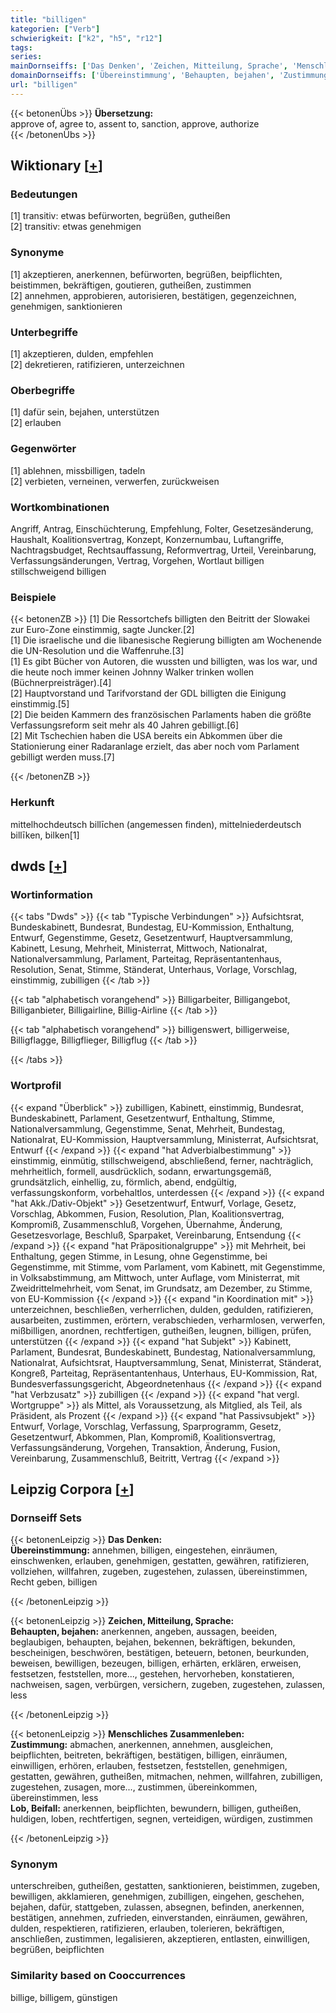 ```yaml
---
title: "billigen"
kategorien: ["Verb"]
schwierigkeit: ["k2", "h5", "r12"]
tags:
series:
mainDornseiffs: ['Das Denken', 'Zeichen, Mitteilung, Sprache', 'Menschliches Zusammenleben']
domainDornseiffs: ['Übereinstimmung', 'Behaupten, bejahen', 'Zustimmung', 'Lob, Beifall']
url: "billigen"
---
```


{{< betonenÜbs >}}
**Übersetzung:**  
approve of, agree to, assent to, sanction, approve, authorize  
{{< /betonenÜbs >}}

## Wiktionary [[+](https://de.wiktionary.org/wiki/billigen)]

### Bedeutungen
[1] transitiv: etwas befürworten, begrüßen, gutheißen  
[2] transitiv: etwas genehmigen  

### Synonyme
[1] akzeptieren, anerkennen, befürworten, begrüßen, beipflichten, beistimmen, bekräftigen, goutieren, gutheißen, zustimmen  
[2] annehmen, approbieren, autorisieren, bestätigen, gegenzeichnen, genehmigen, sanktionieren  

### Unterbegriffe
[1] akzeptieren, dulden, empfehlen  
[2] dekretieren, ratifizieren, unterzeichnen  

### Oberbegriffe
[1] dafür sein, bejahen, unterstützen  
[2] erlauben  

### Gegenwörter
[1] ablehnen, missbilligen, tadeln  
[2] verbieten, verneinen, verwerfen, zurückweisen  

### Wortkombinationen
Angriff, Antrag, Einschüchterung, Empfehlung, Folter, Gesetzesänderung, Haushalt, Koalitionsvertrag, Konzept, Konzernumbau, Luftangriffe, Nachtragsbudget, Rechtsauffassung, Reformvertrag, Urteil, Vereinbarung, Verfassungsänderungen, Vertrag, Vorgehen, Wortlaut billigen  
stillschweigend billigen  

### Beispiele
{{< betonenZB >}}
[1] Die Ressortchefs billigten den Beitritt der Slowakei zur Euro-Zone einstimmig, sagte Juncker.[2]  
[1] Die israelische und die libanesische Regierung billigten am Wochenende die UN-Resolution und die Waffenruhe.[3]  
[1] Es gibt Bücher von Autoren, die wussten und billigten, was los war, und die heute noch immer keinen Johnny Walker trinken wollen (Büchnerpreisträger).[4]  
[2] Hauptvorstand und Tarifvorstand der GDL billigten die Einigung einstimmig.[5]  
[2] Die beiden Kammern des französischen Parlaments haben die größte Verfassungsreform seit mehr als 40 Jahren gebilligt.[6]  
[2] Mit Tschechien haben die USA bereits ein Abkommen über die Stationierung einer Radaranlage erzielt, das aber noch vom Parlament gebilligt werden muss.[7]  

{{< /betonenZB >}}
### Herkunft
mittelhochdeutsch billīchen (angemessen finden), mittelniederdeutsch billīken, bilken[1]  



## dwds [[+](https://www.dwds.de/wb/billigen)]

### Wortinformation
{{< tabs "Dwds" >}}
{{< tab "Typische Verbindungen" >}}
Aufsichtsrat, Bundeskabinett, Bundesrat, Bundestag, EU-Kommission, Enthaltung, Entwurf, Gegenstimme, Gesetz, Gesetzentwurf, Hauptversammlung, Kabinett, Lesung, Mehrheit, Ministerrat, Mittwoch, Nationalrat, Nationalversammlung, Parlament, Parteitag, Repräsentantenhaus, Resolution, Senat, Stimme, Ständerat, Unterhaus, Vorlage, Vorschlag, einstimmig, zubilligen
{{< /tab >}}

{{< tab "alphabetisch vorangehend" >}}
Billigarbeiter, Billigangebot, Billiganbieter, Billigairline, Billig-Airline
{{< /tab >}}

{{< tab "alphabetisch vorangehend" >}}
billigenswert, billigerweise, Billigflagge, Billigflieger, Billigflug
{{< /tab >}}

{{< /tabs >}}

### Wortprofil
{{< expand "Überblick" >}} zubilligen, Kabinett, einstimmig, Bundesrat, Bundeskabinett, Parlament, Gesetzentwurf, Enthaltung, Stimme, Nationalversammlung, Gegenstimme, Senat, Mehrheit, Bundestag, Nationalrat, EU-Kommission, Hauptversammlung, Ministerrat, Aufsichtsrat, Entwurf {{< /expand >}}
{{< expand "hat Adverbialbestimmung" >}} einstimmig, einmütig, stillschweigend, abschließend, ferner, nachträglich, mehrheitlich, formell, ausdrücklich, sodann, erwartungsgemäß, grundsätzlich, einhellig, zu, förmlich, abend, endgültig, verfassungskonform, vorbehaltlos, unterdessen {{< /expand >}}
{{< expand "hat Akk./Dativ-Objekt" >}} Gesetzentwurf, Entwurf, Vorlage, Gesetz, Vorschlag, Abkommen, Fusion, Resolution, Plan, Koalitionsvertrag, Kompromiß, Zusammenschluß, Vorgehen, Übernahme, Änderung, Gesetzesvorlage, Beschluß, Sparpaket, Vereinbarung, Entsendung {{< /expand >}}
{{< expand "hat Präpositionalgruppe" >}} mit Mehrheit, bei Enthaltung, gegen Stimme, in Lesung, ohne Gegenstimme, bei Gegenstimme, mit Stimme, vom Parlament, vom Kabinett, mit Gegenstimme, in Volksabstimmung, am Mittwoch, unter Auflage, vom Ministerrat, mit Zweidrittelmehrheit, vom Senat, im Grundsatz, am Dezember, zu Stimme, von EU-Kommission {{< /expand >}}
{{< expand "in Koordination mit" >}} unterzeichnen, beschließen, verherrlichen, dulden, gedulden, ratifizieren, ausarbeiten, zustimmen, erörtern, verabschieden, verharmlosen, verwerfen, mißbilligen, anordnen, rechtfertigen, gutheißen, leugnen, billigen, prüfen, unterstützen {{< /expand >}}
{{< expand "hat Subjekt" >}} Kabinett, Parlament, Bundesrat, Bundeskabinett, Bundestag, Nationalversammlung, Nationalrat, Aufsichtsrat, Hauptversammlung, Senat, Ministerrat, Ständerat, Kongreß, Parteitag, Repräsentantenhaus, Unterhaus, EU-Kommission, Rat, Bundesverfassungsgericht, Abgeordnetenhaus {{< /expand >}}
{{< expand "hat Verbzusatz" >}} zubilligen {{< /expand >}}
{{< expand "hat vergl. Wortgruppe" >}} als Mittel, als Voraussetzung, als Mitglied, als Teil, als Präsident, als Prozent {{< /expand >}}
{{< expand "hat Passivsubjekt" >}} Entwurf, Vorlage, Vorschlag, Verfassung, Sparprogramm, Gesetz, Gesetzentwurf, Abkommen, Plan, Kompromiß, Koalitionsvertrag, Verfassungsänderung, Vorgehen, Transaktion, Änderung, Fusion, Vereinbarung, Zusammenschluß, Beitritt, Vertrag {{< /expand >}}

## Leipzig Corpora [[+](https://corpora.uni-leipzig.de/en/res?word=billigen&corpusId=deu_newscrawl-public_2018)]

### Dornseiff Sets
{{< betonenLeipzig >}}
**Das Denken:**  
**Übereinstimmung:** annehmen, billigen, eingestehen, einräumen, einschwenken, erlauben, genehmigen, gestatten, gewähren, ratifizieren, vollziehen, willfahren, zugeben, zugestehen, zulassen, übereinstimmen, Recht geben, billigen  

{{< /betonenLeipzig >}}


{{< betonenLeipzig >}}
**Zeichen, Mitteilung, Sprache:**  
**Behaupten, bejahen:** anerkennen, angeben, aussagen, beeiden, beglaubigen, behaupten, bejahen, bekennen, bekräftigen, bekunden, bescheinigen, beschwören, bestätigen, beteuern, betonen, beurkunden, beweisen, bewilligen, bezeugen, billigen, erhärten, erklären, erweisen, festsetzen, feststellen, more..., gestehen, hervorheben, konstatieren, nachweisen, sagen, verbürgen, versichern, zugeben, zugestehen, zulassen, less  

{{< /betonenLeipzig >}}


{{< betonenLeipzig >}}
**Menschliches Zusammenleben:**  
**Zustimmung:** abmachen, anerkennen, annehmen, ausgleichen, beipflichten, beitreten, bekräftigen, bestätigen, billigen, einräumen, einwilligen, erhören, erlauben, festsetzen, feststellen, genehmigen, gestatten, gewähren, gutheißen, mitmachen, nehmen, willfahren, zubilligen, zugestehen, zusagen, more..., zustimmen, übereinkommen, übereinstimmen, less  
**Lob, Beifall:** anerkennen, beipflichten, bewundern, billigen, gutheißen, huldigen, loben, rechtfertigen, segnen, verteidigen, würdigen, zustimmen  

{{< /betonenLeipzig >}}

### Synonym
unterschreiben, gutheißen, gestatten, sanktionieren, beistimmen, zugeben, bewilligen, akklamieren, genehmigen, zubilligen, eingehen, geschehen, bejahen, dafür, stattgeben, zulassen, absegnen, befinden, anerkennen, bestätigen, annehmen, zufrieden, einverstanden, einräumen, gewähren, dulden, respektieren, ratifizieren, erlauben, tolerieren, bekräftigen, anschließen, zustimmen, legalisieren, akzeptieren, entlasten, einwilligen, begrüßen, beipflichten


### Similarity based on Cooccurrences
billige, billigem, günstigen

